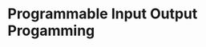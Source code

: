 # Programmable Input Output Progamming

[](https://medium.com/data-science/nine-pico-pio-wats-with-micropython-part-1-82b80fb84473)